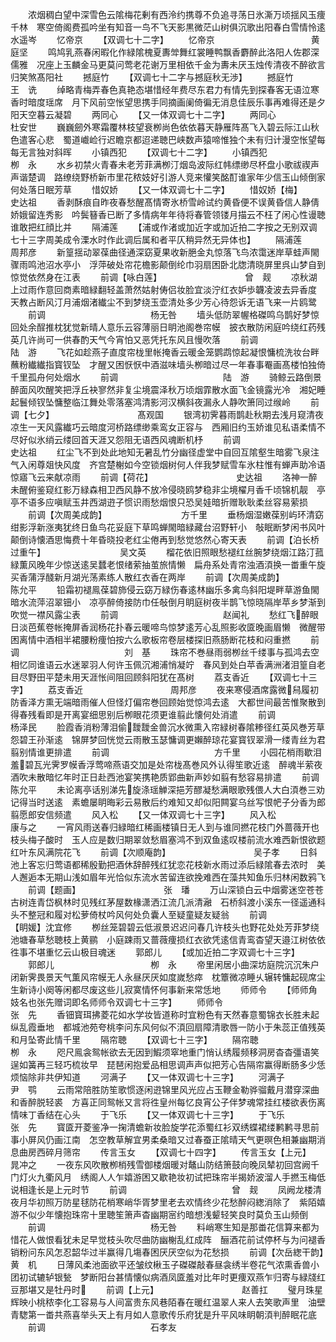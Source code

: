 <!-- { "loadSidebar": true } -->
　　浓烟稠白望中深雪色云隂梅花剰有西泠约携尊不负追寻荡日氷澌万顷揺风玉痩千林　寒空倚阁费孤吟坐有知音一鸟不飞天影黒微茫山树俱沉歌出阳春白雪情怜逺水遥岑
　　忆帝京
　　【双调七十二字】
　　忆帝京　　　　　　　　　　　黄庭坚
　　鸣鸠乳燕春闲暇化作緑隂槐夏夀斚舞红裳睡鸭飘香麝醉此洛阳人佐郡深儒雅　况座上玉麟金马更莫问莺老花谢万里相依千金为夀未厌玉烛传清夜不醉欲言归笑煞髙阳社
　　撼庭竹
　　【双调七十二字与撼庭秋无渉】
　　撼庭竹　　　　　　　　　　　王　诜
　　绰略青梅弄春色真艳态堪惜经年费尽东君力有情先到探春客无语泣寒香时暗度瑶席　月下风前空怅望思携手同摘画阑倚徧无消息佳辰乐事再难得还是夕阳天空暮云凝碧
　　两同心
　　【又一体双调七十二字】
　　两同心　　　　　　　　　　　杜安世
　　巍巍劒外寒霜覆林枝望衰栁尚色依依暮天静雁阵髙飞入碧云际江山秋色遣客心悲　蜀道巇崄行迟瞻京都迢递聴巴峡数声猿啼惟独个未有归计漫空怅望每每无言独对斜晖
　　小镇西犯
　　【双调七十二字】
　　小镇西犯　　　　　　　　　　栁　永
　　水乡初禁火青春未老芳菲满栁汀烟岛波际红帏缥缈尽杯盘小歌祓禊声声谐楚调　路缭绕野桥新市里花秾妓好引游人竞来懽笑酩酊谁家年少信玉山倾倒家何处落日眠芳草
　　惜奴娇
　　【又一体双调七十二字】
　　惜奴娇【梅】　　　　　　　　　　史达祖
　　香剥酥痕自昨夜春愁醒髙情寄氷桥雪岭试约黄昏便不误黄昏信人静倩娇娥留连秀影　吟鬓簮香已断了多情病年年待将春管领镂月描云不枉了闲心性谩聴谁敢把红顔比并
　　隔浦莲
　　【浦或作渚或加近字或加近拍二字按之无别双调七十三字周美成令溧水时作此调后属和者平仄稍异然无异体也】
　　隔浦莲　　　　　　　　　　　周邦彦
　　新篁揺动翠葆曲径通深窈夏果收新脃金丸惊落飞鸟浓霭迷岸草蛙声閙骤雨鸣池沼水亭小　浮萍破处帘花檐影颠倒纶巾羽扇困卧北牎清晓屏里呉山梦自到惊觉依然身在江表
　　前调【咏白莲】　　　　　　　　　　曾　觌
　　凉秋湖上过雨作意回商素暗緑翻轻盖萧然姑射俦侣妆脸宜淡泞红衣妒歩韤凌波去异香度　天教占断风汀月浦烟渚纎尘不到梦绕玉壶清处多少芳心待怨诉无语飞来一片鸥鹭
　　前调　　　　　　　　　　　　杨无咎
　　墙头低防翠幄格磔鸣乌鹊好梦惊回处余酲推枕犹觉新晴人意乐云容薄丽日眀池阁巻帘幙　披衣散防闲庭吟绕红药残英几许尚可一供春酌天气今宵怕又恶凭托东风且慢吹落
　　前调　　　　　　　　　　　　陆　游
　　飞花如趁燕子直度帘栊里帐掩香云暖金笼鹦鹉惊起凝恨慵梳洗妆台畔蘸粉纎纎指寳钗坠　才醒又困恹恹中酒滋味墙头栁暗过尽一年春事罨画髙楼怕独倚千里孤舟何处烟水
　　前调　　　　　　　　　　　　陆　游
　　骑鲸云路倒景醉面风吹醒笑把浮丘袂寥然非复尘境震泽秋万顷烟霏散水面飞金镜露光冷　湘妃睡起鬟倾钗坠慵整临江舞处零落塞鸿清影河汉横斜夜漏永人静吹箫同过缑岭
　　前调【七夕】　　　　　　　　　　髙观国
　　银湾初霁暮雨鹊赴秋期去浅月窥清夜凉生一天风露纎巧云暗度河桥路缥缈乘鸾女正容与　西厢旧约玉娇谁见私语柔情不尽好似氷绡云缕回首天涯又怨阻无语西风魂断机杼
　　前调　　　　　　　　　　　　史达祖
　　红尘飞不到处此地知无暑乱竹分幽径虚堂中自回互隂壑生暗雾飞泉注气入闲尊爼快风度　齐宫楚榭如今空锁烟树何人伴我梦赋雪车氷柱惟有蝉声助冷语惊寤飞云来献凉雨
　　前调【荷花】　　　　　　　　　　史达祖
　　洛神一醉未醒俯鉴窥红影万緑森相卫西风静不放冷侵晓鸥梦稳非尘境櫂月香千顷锦机靓　亭亭不语多应嗔赋玉井西湖逰子惯识雨愁烟恨只恐吴娃暗折赠耿耿柔丝容易萦损
　　前调【次周美成韵】　　　　　　　　　方千里
　　垂杨烟湿嫩葆别屿环清窈绀影浮新涨夷犹终日鱼鸟花妥庭下草鸣蝉閙暗緑藏台沼野轩小　敧眠断梦闲书风叶颠倒诗懐酒思悔费十年昏晓投老红尘倦再到愁觉悠然心寄天表
　　前调【泊长桥过重午】　　　　　　　　　吴文英
　　榴花依旧照眼愁褪红丝腕梦绕烟江路汀菰緑薫风晚年少惊送逺吴蠺老恨绪萦抽茧旅情懒　扁舟系处青帘浊酒湏换一畨重午旋买香蒲浮醆新月湖光荡素练人散红衣香在两岸
　　前调【次周美成韵】　　　　　　　　　陈允平
　　铅霜初褪鳯葆碧斾侵云窈万緑伤春逺林幽乐多禽鸟斜阳堤畔草游鱼閙暗水流萍沼翠钿小　凉亭醉倚接防巾任敧倒月眀庭树夜半鹊飞惊晓隔岸苹乡梦渐到吹觉一襟风露尘表
　　前调　　　　　　　　　　　　赵闻礼
　　愁红飞醉眼日淡芭蕉卷帐掩屏香润杨花扑春云暖啼鸟惊梦逺芳心乱照影收匳晚画眉懒　微醒带困离情中酒相半裙腰粉痩怕按六么歌板帘卷层楼探旧燕肠断花枝和闷重撚
　　前调　　　　　　　　　　　　刘　基
　　珠帘不巻昼雨弱栁丝千缕事与孤鸿去空相忆同谁语云水迷翠羽人何许玉佩沉湘浦悄凝竚　春风到处白苹香满洲渚泪篁自老目尽野田平楚未用天涯怅间阻回顾斜阳犹在髙树
　　荔支香近
　　【双调七十三字】
　　荔支香近　　　　　　　　　　周邦彦
　　夜来寒侵酒席露微舄履初防香泽方熏无端暗雨催人但怪灯偏帘巻回顾始觉惊鸿去逺　大都世间最苦惟聚散到得春残看即是开离宴细思别后栁眼花须更谁翦此懐何处消遣
　　前调　　　　　　　　　　　　杨泽民
　　脸霞香消粉薄泪偷靉靉金兽沉水微熏入帘緑树春隂糁径红英风巻芳草怨碧王孙渐逺　锦屏梦回恍觉云雨散玉瑟慵调更嬾醉琼花宴寳钗翠滑一缕青丝为君翦别情谁更排遣
　　前调　　　　　　　　　　　　方千里
　　小园花梢雨歇泪羞碧瓦光霁罗幙香浮莺啼燕语交加是处帘栊髙巻风外认得笙歌近逺　醉魂半萦夜酒吹未散暗忆年时正日赴西池宴笑携艳质郢曲新声妙如翦有愁容易排遣
　　前调　　　　　　　　　　　　陈允平
　　未论离亭话别涕先旋涤瑶觯深挹芳醪凝愁满眼歌残偎人大白湏巻三劝记得当时送逺　素蟾屡眀晦彩云易散后约难知又却似阳闗宴乌丝写恨帊子分香为郎翦愿郎安信频遣
　　风入松
　　【又一体双调七十三字】
　　风入松　　　　　　　　　　　康与之
　　一宵风雨送春归緑暗红稀画楼镇日无人到与谁同撚花枝门外蔷薇开也枝头梅子酸时　玉人应是数归期翠敛愁眉塞鸿不到双鱼逺叹楼前流水难西新恨欲题红叶东风满院花飞
　　前调【次顺庵韵】　　　　　　　　　　吴子孝
　　日斜池上客忘归莺语都稀殷勤把酒休辞醉残红犹恋花枝新水雨过添后緑隂春去浓时　美人邂逅本无期山浅如眉年光恰似东流水苦留连欲挽难西在藻共知鱼乐归林闲数鸦飞
　　前调【题画】　　　　　　　　　　张　璠
　　万山深锁白云中烟雾迷空苍苍古树连青岱枫林时见残红茅屋数椽潇洒江流几派清瀜　石桥斜渡小溪东一径遥通科头不整冠和履对松萝倚杖吟风何处负囊人至疑童疑友疑翁
　　前调　　　　　　　　　　【眀媛】沈宜修
　　栁丝笼碧碧云低淑景迟迟问春几许枝头也野花处处芳菲梦绕池塘春草愁聴枝上黄鹂　小庭踈雨又蔷薇痩损红衣欲凭逺信青鸾杳望天邉江树依依徃事不堪重忆云山极目魂迷
　　郭郎儿
　　【或加近拍二字双调七十三字】
　　郭郎儿　　　　　　　　　　　栁　永
　　帝里闲居小曲深坊庭院沉沉朱户闭新霁畏景天气薫风帘幙无人永昼厌厌如度嵗愁瘁　枕簟微凉睡乆辗转慵起砚席尘生新诗小阕等闲都尽废这些儿寂寞情怀何事新来常恁地
　　师师令
　　【师师角妓名也张先赠词即名师师令双调七十三字】
　　师师令　　　　　　　　　　　张　先
　　香钿寳珥拂菱花如水学妆皆道称时宜粉色有天然春意蜀锦衣长胜未起纵乱霞垂地　都城池苑夸桃李问东风何似不湏回扇障清歌唇一防小于朱蕊正值残英和月坠寄此情千里
　　隔帘聴
　　【双调七十三字】
　　隔帘聴　　　　　　　　　　　栁　永
　　咫尺鳯衾鸳帐欲去无因到鰕须窣地重门悄认绣履频移洞房杳杳彊语笑逞如簧再三轻巧梳妆早　琵琶闲抱爱品相思调声声似把芳心告隔帘赢得断肠多少恁烦恼除非共伊知道
　　河满子
　　【又一体双调七十三字】
　　河满子　　　　　　　　　　　尹　鹗
　　云雨常陪胜防笙歌惯逐闲逰锦里风光应占玉鞭金勒骅骝戴月潜穿深曲和香醉脱轻裘　方喜正同鸳帐又言将徃皇州每忆良宵公子伴梦魂常挂红楼欲表伤离情味丁香结在心头
　　于飞乐
　　【又一体双调七十三字】
　　于飞乐　　　　　　　　　　　张　先
　　寳匳开菱鉴净一掬清蟾新妆脸旋学花添蜀红衫双绣蝶裙缕鹣鹣寻思前事小屏风仍画江南　怎空教草解宜男柔桑暗又过春蚕正隂晴天气更暝色相兼幽期消息曲房西碎月筛帘
　　传言玉女
　　【双调七十四字】
　　传言玉女【上元】　　　　　　　　晁冲之
　　一夜东风吹散栁梢残雪御楼烟暖对鼇山防结箫鼓向晚凤辇初回宫阙千门灯火九衢风月　绣阁人人乍嬉游困又歇艳妆初试把珠帘半揭娇波溜人手撚玉梅低说相逢长是上元时节
　　前调　　　　　　　　　　　　曾　觌
　　凤阙龙楼清夜月华初照万防星毬防花梢寒峭华胥梦里老去欢情终少花愁醉闷緫消除了　紫陌嬉游不似少年懐抱珠帘十里聴笙箫声杳幽期宻约暗想浅颦轻笑良时莫负玉山频倒
　　前调　　　　　　　　　　　　杨无咎
　　料峭寒生知是那畨花信算来都为惜花人做恨看犹未足早觉枝头吹尽曲防幽榭乱红成阵　酾酒花前试停杯与为问褪香销粉问东风怎忍韶华过半赢得几塲春困厌厌空似为花愁损
　　前调【次岳緫干韵】　　　　　　　　　黄　机
　　日薄风柔池面欲平还皱纹楸玉子磔磔敲春昼衾绣半卷花气浓熏香兽小团初试辘轳银甃　梦断阳台甚情懐似病酒凤匳羞对比年时更痩双燕乍归寄与緑牋红豆那堪又是牡丹时
　　前调【上元】　　　　　　　　　　赵善扛
　　璧月珠星辉映小桃秾李化工容易与人间富贵东风巷陌春在暖红温翠人来人去笑歌声里　油壁青騘第一畨共燕喜举头天上有月如人意歌传乐府犹是升平风味眀朝湏判醉眠花底
　　前调　　　　　　　　　　　　石孝友
